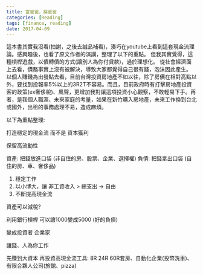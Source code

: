 ```yaml
---
title: 富爸爸，窮爸爸
categories: [Reading]
tags: [finance, reading]
date: 2017-04-09
---
```


這本書其實我沒看(拍謝，之後去誠品補看)，湊巧在youtube上看到這套現金流理論。感興趣後，也看了原文作者的演講，整理了以下的重點。
但我其實覺得，這種槓桿遊戲，以債轉債的方式(讓別人為你付貸款)，過於理想化。
從社會經濟面上去看，債務事實上沒有被解決，導致大家都覺得自己很有錢，泡沫因此產生。
以個人賺錢為出發點去看，目前台灣投資房地產不如以往，除了房價在相對高點以外，要找到投報率5%以上的3R2T不容易。而且，目前政府時有打擊房地產投資客的政策(ex奢侈稅)、風聲，更增加我對讓這項投資小心觀察，不敢輕易下手。再者，是我個人職涯、未來家庭的考量，如果在新竹購入房地產，未來工作換到台北或國外，出租的事務處理不易，造成麻煩。

以下為重點整理:

打造穩定的現金流 而不是 資本獲利

保留高流動性

資產: 把錢放進口袋 (非自住的房、股票、企業、選擇權)
負債: 把錢拿出口袋 (自住的房、車、奢侈品)

1. 穩定工作
2. 以小博大，讓 非工資收入 > 總支出 -> 自由
3. 不斷提高現金流

資產可以減稅?

利用銀行槓桿 可以讓1000變成5000 (好的負債)

變成投資者 企業家

讓錢、人為你工作

先賺到大資本
再投資高現金流工具: 8R 24R 60R套房、自動化企業(投幣洗車)、有限合夥人公司(旅館、pizza)